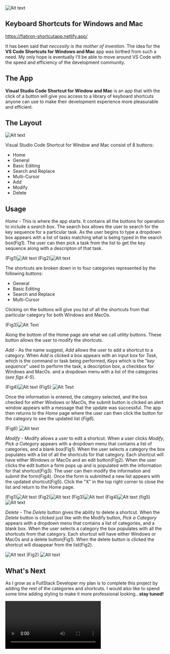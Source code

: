 ![Alt text](Banner9.png)

## Keyboard Shortcuts for Windows and Mac
https://flatiron-shortcutapp.netlify.app/

It has been said that *neccesity is the mother of invention*. The idea for the **VS Code Shortcuts for Windows and Mac** app was birthed from such a need. My only hope is eventually I'll be able to move around VS Code with the speed and efficiency of the development community.

## The App

**Visual Studio Code Shortcut for Window and Mac** is an app that with the click of a button will give you access to a library of keyboard shortcuts anyone can use to make their development experience more pleasurable and efficient.
## The Layout
![Alt text](App.jpg)

Visual Studio Code Shortcut for Window and Mac consist of 8 buttons:
- Home
- General
- Basic Editing
- Search and Replace
- Multi-Cursor
- Add
- Modify
- Delete

## Usage
*Home* - This is where the app starts. It contains all the buttons for operation to include a *search box*. The search box allows the user to search for the key sequence for a particular task. As the user begins to type a dropdown box appears with a list of tasks matching what is being typed in the search box(Fig1).  The user can then pick a task from the list to get the key sequence along with a descripton of that task. 

(Fig1)![Alt text](search.jpg) (Fig2)![Alt text](search2.jpg)

The shortcuts are broken down in to four categories represented by the following buttons:

- General 
- Basic Editing
- Search and Replace
- Multi-Cursor


Clicking on the buttons will give you list of all the shortcuts from that particular category for both Windows and MacOs.

(Fig3)![Alt Text](General.jpg)

Along the bottom of the Home page are what we call *utility* buttons. These button allows the user to modify the shortcuts.

*Add* - As the name suggest, *Add* allows the user to add a shortcut to a category. When *Add* is clicked a box appears with an input box for *Task*, which is the command or task being performed, *Keys* which is the "*key sequence*" used to perform the task, a description box, a checkbox for Windows and MacOs. and a dropdown menu with a list of the categories (*see figs 4-5*).

(Fig4)![Alt text](Add.jpg) (Fig5) ![Alt Text](Add-2.jpg)

 Once the information is entered, the category selected, and the box checked for either Windows or MacOs, the submit button is clicked an alert window appears with a message that the update was successful. The app then returns to the *Home* page where the user can then click the button for the category to see the updated list (*Fig6*).
 
(Fig6) ![Alt text](Add-4.jpg)

*Modify* - Modify allows a user to edit a shortcut. When a user clicks *Modify*, *Pick a Category* appears with a dropdown menu that contains a list of categories, and a blank box(Fig1). When the user selects a category the box populates with a list of all the shortcuts for that category. Each shortcut will have either Windows or MacOs and an edit button(Fig2). When the user clicks the edit button a form pops up and is populated with the information for that shortcut(Fig3). The user can then modify the information and submit the form(Fig4). Once the form is submitted a new list appears with the updated shortcut(Fig5). Click the "X" in the top right corner to close the list and return to the Home page.

(Fig1)![Alt text](Modify.jpg) (Fig2)![Alt text](Modify-2.jpg) 
(Fig3)![Alt text](Modify-3.jpg) (Fig4)![Alt text](Modify-4.jpg) 
(fig5)![Alt text](Modify-5.jpg)

*Delete* - The *Delete* button gives the ability to delete a shortcut. When the *Delete* button is clicked just like with the Modify button, *Pick a Category* appears with a dropdown menu that contains a list of categories, and a blank box. When the user selects a category the box populates with all the shortcuts from that category. Each shortcut will have either Windows or MacOs and a delete button(Fig1). When the delete button is clicked the shortcut will disappear from the list(Fig2).

![Alt text](Delete-2.jpg) (Fig2) ![Alt text](Delete-3.jpg)

## What's Next

As I grow as a FullStack Developer my plan is to complete this project by adding the rest of the categories and shortcuts. I would also like to spend some time adding styling to make it more professional looking...**stay tuned!** 


<video src="shortcuts.mp4" controls title="Title"></video>




